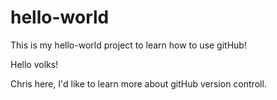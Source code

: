 # hello-world
This is my hello-world project to learn how to use gitHub!

Hello volks!

Chris here, I'd like to learn more about gitHub version controll.
